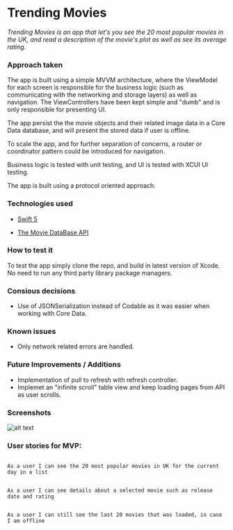 # Trending Movies



*_Trending Movies is an app that let's you see the 20 most popular movies in the UK, and read a description of the movie's plot as well as see its average rating._*



### Approach taken

The app is built using a simple MVVM architecture, where the ViewModel for each screen is responsible for the business logic (such as communicating with the networking and storage layers) as well as navigation. The ViewControllers have been kept simple and "dumb" and is only responsible for presenting UI. 

The app persist the the movie objects and their related image data in a Core Data database, and will present the stored data if user is offline. 

To scale the app, and for further separation of concerns, a router or coordinator pattern could be introduced for navigation. 

Business logic is tested with unit testing, and UI is tested with XCUI UI testing. 

The app is built using a protocol oriented approach.



### Technologies used


-  [Swift 5](https://developer.apple.com/swift/)

- [The Movie DataBase API](https://www.themoviedb.org)


### How to test it



To test the app simply clone the repo, and build in latest version of Xcode. No need to run any third party library package managers. 

### Consious decisions

- Use of JSONSerialization instead of Codable as it was easier when working with Core Data.

### Known issues

- Only network related errors are handled.

### Future Improvements / Additions

- Implementation of pull to refresh with refresh controller.
- Implemet an "infinite scroll" table view and keep loading pages from API as user scrolls. 



### Screenshots



![alt text](https://i.imgur.com/Aunz3je.png)



### User stories for MVP:



```

As a user I can see the 20 most popular movies in UK for the current day in a list

```

```

As a user I can see details about a selected movie such as release date and rating

```

```

As a user I can still see the last 20 movies that was loaded, in case I am offline

```
